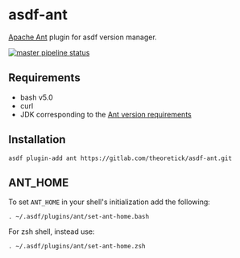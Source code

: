 # asdf-ant

[Apache Ant](https://ant.apache.org/) plugin for asdf version manager.

[![master pipeline status](https://gitlab.com/theoretick/asdf-ant/badges/master/pipeline.svg)](https://gitlab.com/theoretick/asdf-ant/-/commits/master)

## Requirements

- bash v5.0
- curl
- JDK corresponding to the [Ant version requirements](https://ant.apache.org/manual/install.html#sysrequirements)

## Installation

`asdf plugin-add ant https://gitlab.com/theoretick/asdf-ant.git`

## ANT_HOME

To set `ANT_HOME` in your shell's initialization add the following:

`. ~/.asdf/plugins/ant/set-ant-home.bash`

For zsh shell, instead use:

`. ~/.asdf/plugins/ant/set-ant-home.zsh`

